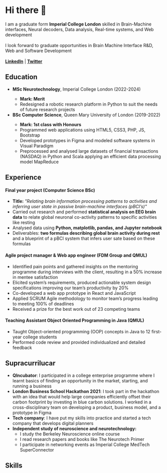 ### <h1>Hi there 👋</h1>
I am a graduate form <b>Imperial College London</b> skilled in Brain-Machine interfaces, Neural decoders, Data analysis, Real-time systems, and Web development<br><br>
I look forward to graduate opportunities in Brain Machine Interface R&D, Web and Software Development<br><br>
<a href="https://www.linkedin.com/in/denis-grigoryev-673884199/"><b>LinkedIn</b></a> | 
<a href="https://twitter.com/denisgrigoryev5"><b>Twitter</b></a>
<h2>Education</h2>
<ul>
<li><b>MSc Neurotechnology</b>, Imperial College London (2022-2024)</li>
  <ul>
    <li><b>Mark: Merit</b></li>
    <li>Redesigned a robotic research platform in Python to suit the needs of future research projects</li>
  </ul>
<li><b>BSc Computer Science</b>, Queen Mary University of London (2019-2022)</li>
  <ul>
    <li><b>Mark: 1st class with Honours</b></li>
    <li>Programmed web applications using HTML5, CSS3, PHP, JS, Bootstrap</li>
    <li>Developed prototypes in Figma and modeled software systems in Visual Paradigm</li>
    <li>Preprocessed and analysed large datasets of financial transactions (NASDAQ) in Python and Scala
applying an efficient data processing model MapReduce</li>
    </ul>
</ul>

<h2>Experience</h2>
<h4>Final year project (Computer Science BSc)</h4>
<ul>
  <li><b>Title:</b> <i>"Relating brain information processing patterns to activities and inferring user state
in passive brain-machine interfaces (pBCI’s)"</i> </li>
<li>Carried out research and performed <b>statistical analysis on EEG brain data</b> to relate global neuronal co-activity patterns to specific activities like resting</li>
<li>Analysed data using <b>Python, matplotlib, pandas, and Jupyter notebook</b></li>
<li>Deliverables: <b>two formulas describing global brain activity during rest</b> and a 
blueprint of a pBCI system that infers user sate based on these formulas</li>
  </ul>

  <h4>Agile project manager & Web app engineer (FDM Group and QMUL)</h4>
  <ul>
    <li>Identified pain points and gathered insights on the mentoring programme during interviews with the 
client, resulting in a 50% increase in mentee satisfaction</li>
    <li>Elicited system’s requirements, produced actionable system design specifications improving our
team’s productivity by 20%</li>
    <li>Co-developed a web app prototype in React and JavaScript</li>
    <li>Applied SCRUM Agile methodology to monitor team’s progress leading to meeting 100% of deadlines</li>
    <li>Received a prize for the best work out of 23 competing teams</li>
  </ul>

<h4>Teaching Assistant Object Oriented Programming in Java (QMUL)</h4>
<ul>
    <li>Taught Object-oriented programming (OOP) concepts in Java to 12 first-year college students</li>
  <li>Performed code review and provided individualized and detailed feedback</li>
</ul>
<h2>Supracurrilucar</h2>
<ul>
  <li><b>QIncubator</b>: I participated in a college enterprise programme where I learnt basics of finding an opportunity in the market, starting, and running a business</li>
  <li><b>London Business School Hackathon 2021</b>: I took part in the hackathon with an idea that would help large companies efficiently offset their carbon footprint by investing in blue carbon solutions. I worked in a cross-disciplinary team on developing a product, business model, and a prototype in Figma
  </li>
  <li><b>Tech company</b>: I have put my skills into practice and started a tech company that develops digital planners</li>
  <li><b>Independent study of neuroscience and neurotechnology:</b><br>
  <ul>
    <li>I study the Berkeley Neuroscience online course</li>
    <li>I read research papers and books like The Neurotech Primer</li>
    <li>I participate in networking events as Imperial College MedTech SuperConnector</li>
    </ul>
  </li>
  </ul>

<h2>Skills</h2>
